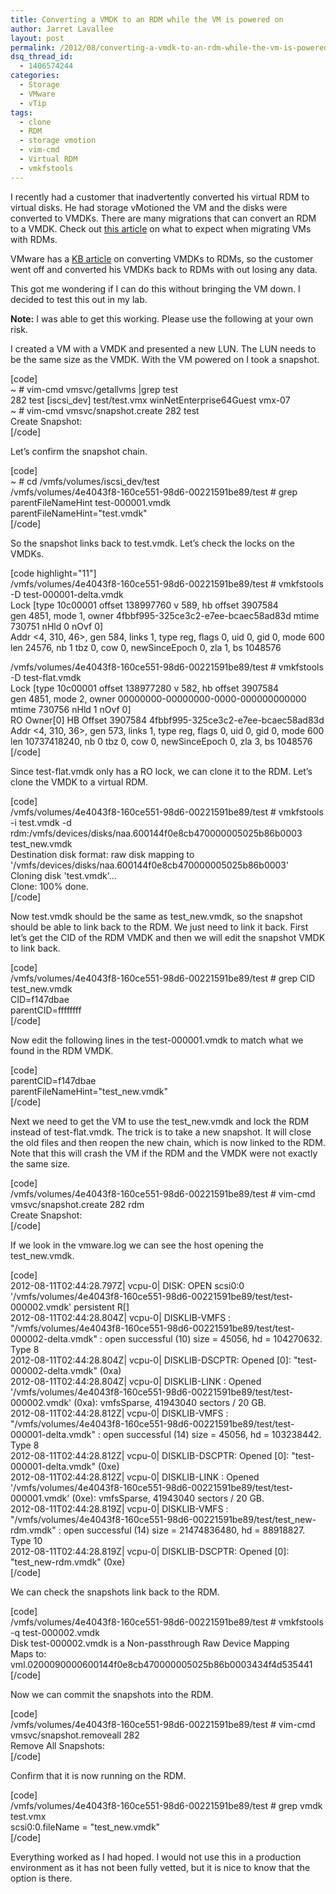 ```yaml
---
title: Converting a VMDK to an RDM while the VM is powered on
author: Jarret Lavallee
layout: post
permalink: /2012/08/converting-a-vmdk-to-an-rdm-while-the-vm-is-powered-on/
dsq_thread_id:
  - 1406574244
categories:
  - Storage
  - VMware
  - vTip
tags:
  - clone
  - RDM
  - storage vmotion
  - vim-cmd
  - Virtual RDM
  - vmkfstools
---
```

I recently had a customer that inadvertently converted his virtual RDM to virtual disks. He had storage vMotioned the VM and the disks were converted to VMDKs. There are many migrations that can convert an RDM to a VMDK. Check out <a href="http://blogs.vmware.com/vsphere/2012/02/migrating-rdms-and-a-question-for-rdm-users.html" onclick="javascript:_gaq.push(['_trackEvent','outbound-article','http://blogs.vmware.com/vsphere/2012/02/migrating-rdms-and-a-question-for-rdm-users.html']);" target="_blank">this article</a> on what to expect when migrating VMs with RDMs.

VMware has a <a href="http://kb.vmware.com/kb/3443266" onclick="javascript:_gaq.push(['_trackEvent','outbound-article','http://kb.vmware.com/kb/3443266']);" target="_blank">KB article</a> on converting VMDKs to RDMs, so the customer went off and converted his VMDKs back to RDMs with out losing any data.

This got me wondering if I can do this without bringing the VM down. I decided to test this out in my lab.

**Note:** I was able to get this working. Please use the following at your own risk.

I created a VM with a VMDK and presented a new LUN. The LUN needs to be the same size as the VMDK. With the VM powered on I took a snapshot.

[code]  
~ # vim-cmd vmsvc/getallvms |grep test  
282 test [iscsi_dev] test/test.vmx winNetEnterprise64Guest vmx-07  
~ # vim-cmd vmsvc/snapshot.create 282 test  
Create Snapshot:  
[/code]

Let&#8217;s confirm the snapshot chain.

[code]  
~ # cd /vmfs/volumes/iscsi_dev/test  
/vmfs/volumes/4e4043f8-160ce551-98d6-00221591be89/test # grep parentFileNameHint test-000001.vmdk  
parentFileNameHint="test.vmdk"  
[/code]

So the snapshot links back to test.vmdk. Let&#8217;s check the locks on the VMDKs.

[code highlight="11"]  
/vmfs/volumes/4e4043f8-160ce551-98d6-00221591be89/test # vmkfstools -D test-000001-delta.vmdk  
Lock [type 10c00001 offset 138997760 v 589, hb offset 3907584  
gen 4851, mode 1, owner 4fbbf995-325ce3c2-e7ee-bcaec58ad83d mtime 730751 nHld 0 nOvf 0]  
Addr <4, 310, 46>, gen 584, links 1, type reg, flags 0, uid 0, gid 0, mode 600  
len 24576, nb 1 tbz 0, cow 0, newSinceEpoch 0, zla 1, bs 1048576

/vmfs/volumes/4e4043f8-160ce551-98d6-00221591be89/test # vmkfstools -D test-flat.vmdk  
Lock [type 10c00001 offset 138977280 v 582, hb offset 3907584  
gen 4851, mode 2, owner 00000000-00000000-0000-000000000000 mtime 730756 nHld 1 nOvf 0]  
RO Owner[0] HB Offset 3907584 4fbbf995-325ce3c2-e7ee-bcaec58ad83d  
Addr <4, 310, 36>, gen 573, links 1, type reg, flags 0, uid 0, gid 0, mode 600  
len 10737418240, nb 0 tbz 0, cow 0, newSinceEpoch 0, zla 3, bs 1048576  
[/code]

Since test-flat.vmdk only has a RO lock, we can clone it to the RDM. Let&#8217;s clone the VMDK to a virtual RDM.

[code]  
/vmfs/volumes/4e4043f8-160ce551-98d6-00221591be89/test # vmkfstools -i test.vmdk -d rdm:/vmfs/devices/disks/naa.600144f0e8cb470000005025b86b0003 test_new.vmdk  
Destination disk format: raw disk mapping to '/vmfs/devices/disks/naa.600144f0e8cb470000005025b86b0003'  
Cloning disk 'test.vmdk'...  
Clone: 100% done.  
[/code]

Now test.vmdk should be the same as test_new.vmdk, so the snapshot should be able to link back to the RDM. We just need to link it back. First let&#8217;s get the CID of the RDM VMDK and then we will edit the snapshot VMDK to link back.

[code]  
/vmfs/volumes/4e4043f8-160ce551-98d6-00221591be89/test # grep CID test_new.vmdk  
CID=f147dbae  
parentCID=ffffffff  
[/code]

Now edit the following lines in the test-000001.vmdk to match what we found in the RDM VMDK.

[code]  
parentCID=f147dbae  
parentFileNameHint="test_new.vmdk"  
[/code]

Next we need to get the VM to use the test_new.vmdk and lock the RDM instead of test-flat.vmdk. The trick is to take a new snapshot. It will close the old files and then reopen the new chain, which is now linked to the RDM. Note that this will crash the VM if the RDM and the VMDK were not exactly the same size.

[code]  
/vmfs/volumes/4e4043f8-160ce551-98d6-00221591be89/test # vim-cmd vmsvc/snapshot.create 282 rdm  
Create Snapshot:  
[/code]

If we look in the vmware.log we can see the host opening the test_new.vmdk.

[code]  
2012-08-11T02:44:28.797Z| vcpu-0| DISK: OPEN scsi0:0 '/vmfs/volumes/4e4043f8-160ce551-98d6-00221591be89/test/test-000002.vmdk' persistent R[]  
2012-08-11T02:44:28.804Z| vcpu-0| DISKLIB-VMFS : "/vmfs/volumes/4e4043f8-160ce551-98d6-00221591be89/test/test-000002-delta.vmdk" : open successful (10) size = 45056, hd = 104270632. Type 8  
2012-08-11T02:44:28.804Z| vcpu-0| DISKLIB-DSCPTR: Opened [0]: "test-000002-delta.vmdk" (0xa)  
2012-08-11T02:44:28.804Z| vcpu-0| DISKLIB-LINK : Opened '/vmfs/volumes/4e4043f8-160ce551-98d6-00221591be89/test/test-000002.vmdk' (0xa): vmfsSparse, 41943040 sectors / 20 GB.  
2012-08-11T02:44:28.812Z| vcpu-0| DISKLIB-VMFS : "/vmfs/volumes/4e4043f8-160ce551-98d6-00221591be89/test/test-000001-delta.vmdk" : open successful (14) size = 45056, hd = 103238442. Type 8  
2012-08-11T02:44:28.812Z| vcpu-0| DISKLIB-DSCPTR: Opened [0]: "test-000001-delta.vmdk" (0xe)  
2012-08-11T02:44:28.812Z| vcpu-0| DISKLIB-LINK : Opened '/vmfs/volumes/4e4043f8-160ce551-98d6-00221591be89/test/test-000001.vmdk' (0xe): vmfsSparse, 41943040 sectors / 20 GB.  
2012-08-11T02:44:28.819Z| vcpu-0| DISKLIB-VMFS : "/vmfs/volumes/4e4043f8-160ce551-98d6-00221591be89/test/test_new-rdm.vmdk" : open successful (14) size = 21474836480, hd = 88918827. Type 10  
2012-08-11T02:44:28.819Z| vcpu-0| DISKLIB-DSCPTR: Opened [0]: "test_new-rdm.vmdk" (0xe)  
[/code]

We can check the snapshots link back to the RDM.

[code]  
/vmfs/volumes/4e4043f8-160ce551-98d6-00221591be89/test # vmkfstools -q test-000002.vmdk  
Disk test-000002.vmdk is a Non-passthrough Raw Device Mapping  
Maps to: vml.0200090000600144f0e8cb470000005025b86b0003434f4d535441  
[/code]

Now we can commit the snapshots into the RDM.

[code]  
/vmfs/volumes/4e4043f8-160ce551-98d6-00221591be89/test # vim-cmd vmsvc/snapshot.removeall 282  
Remove All Snapshots:  
[/code]

Confirm that it is now running on the RDM.

[code]  
/vmfs/volumes/4e4043f8-160ce551-98d6-00221591be89/test # grep vmdk test.vmx  
scsi0:0.fileName = "test_new.vmdk"  
[/code]

Everything worked as I had hoped. I would not use this in a production environment as it has not been fully vetted, but it is nice to know that the option is there.

<p class="wp-flattr-button">
  <a class="FlattrButton" style="display:none;" href="http://virtuallyhyper.com/2012/08/converting-a-vmdk-to-an-rdm-while-the-vm-is-powered-on/" title=" Converting a VMDK to an RDM while the VM is powered on" rev="flattr;uid:virtuallyhyper;language:en_GB;category:text;tags:clone,RDM,storage vmotion,vim-cmd,Virtual RDM,vmkfstools,blog;button:compact;">I recently had a customer that inadvertently converted his virtual RDM to virtual disks. He had storage vMotioned the VM and the disks were converted to VMDKs. There are many...</a>
</p>